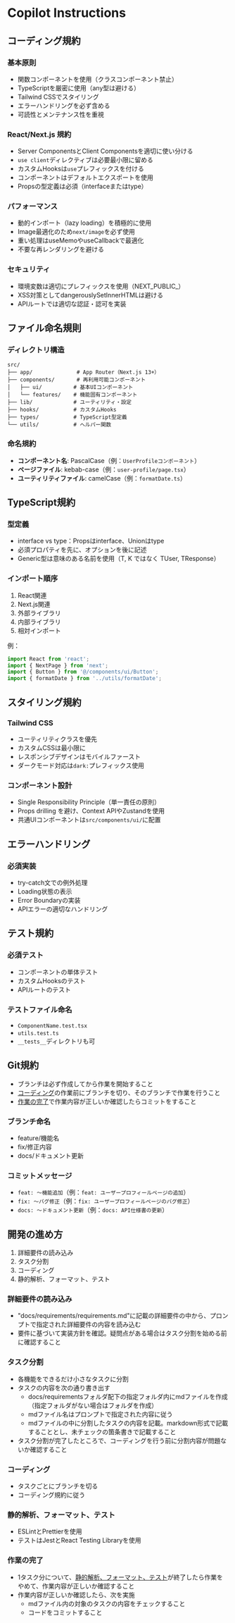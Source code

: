 # Copilot Instructions

## コーディング規約

### 基本原則
- 関数コンポーネントを使用（クラスコンポーネント禁止）
- TypeScriptを厳密に使用（any型は避ける）
- Tailwind CSSでスタイリング
- エラーハンドリングを必ず含める
- 可読性とメンテナンス性を重視

### React/Next.js 規約
- Server ComponentsとClient Componentsを適切に使い分ける
- `use client`ディレクティブは必要最小限に留める
- カスタムHooksは`use`プレフィックスを付ける
- コンポーネントはデフォルトエクスポートを使用
- Propsの型定義は必須（interfaceまたはtype）

### パフォーマンス
- 動的インポート（lazy loading）を積極的に使用
- Image最適化のため`next/image`を必ず使用
- 重い処理はuseMemoやuseCallbackで最適化
- 不要な再レンダリングを避ける

### セキュリティ
- 環境変数は適切にプレフィックスを使用（NEXT_PUBLIC_）
- XSS対策としてdangerouslySetInnerHTMLは避ける
- APIルートでは適切な認証・認可を実装

## ファイル命名規則

### ディレクトリ構造
```
src/
├── app/              # App Router（Next.js 13+）
├── components/       # 再利用可能コンポーネント
│   ├── ui/          # 基本UIコンポーネント
│   └── features/    # 機能固有コンポーネント
├── lib/             # ユーティリティ・設定
├── hooks/           # カスタムHooks
├── types/           # TypeScript型定義
└── utils/           # ヘルパー関数
```

### 命名規約
- **コンポーネント名**: PascalCase（例：`UserProfileコンポーネント`）
- **ページファイル**: kebab-case（例：`user-profile/page.tsx`）
- **ユーティリティファイル**: camelCase（例：`formatDate.ts`）

## TypeScript規約

### 型定義
- interface vs type：Propsはinterface、Unionはtype
- 必須プロパティを先に、オプションを後に記述
- Generic型は意味のある名前を使用（T, K ではなく TUser, TResponse）

### インポート順序
1. React関連
2. Next.js関連
3. 外部ライブラリ
4. 内部ライブラリ
5. 相対インポート

例：
```typescript
import React from 'react';
import { NextPage } from 'next';
import { Button } from '@/components/ui/Button';
import { formatDate } from '../utils/formatDate';
```

## スタイリング規約

### Tailwind CSS
- ユーティリティクラスを優先
- カスタムCSSは最小限に
- レスポンシブデザインはモバイルファースト
- ダークモード対応は`dark:`プレフィックス使用

### コンポーネント設計
- Single Responsibility Principle（単一責任の原則）
- Props drilling を避け、Context APIやZustandを使用
- 共通UIコンポーネントは`src/components/ui/`に配置

## エラーハンドリング

### 必須実装
- try-catch文での例外処理
- Loading状態の表示
- Error Boundaryの実装
- APIエラーの適切なハンドリング

## テスト規約

### 必須テスト
- コンポーネントの単体テスト
- カスタムHooksのテスト
- APIルートのテスト

### テストファイル命名
- `ComponentName.test.tsx`
- `utils.test.ts`
- `__tests__`ディレクトリも可

## Git規約
- ブランチは必ず作成してから作業を開始すること
- [コーディング](#コーディング)の作業前にブランチを切り、そのブランチで作業を行うこと
- [作業の完了](#作業の完了)で作業内容が正しいか確認したらコミットをすること

### ブランチ命名
- feature/機能名
- fix/修正内容
- docs/ドキュメント更新

### コミットメッセージ
- `feat: ～機能追加`（例：`feat: ユーザープロフィールページの追加`）
- `fix: ～バグ修正`（例：`fix: ユーザープロフィールページのバグ修正`）
- `docs: ～ドキュメント更新`（例：`docs: API仕様書の更新`）

## 開発の進め方
1. 詳細要件の読み込み
2. タスク分割
3. コーディング
4. 静的解析、フォーマット、テスト

### 詳細要件の読み込み
- "docs/requirements/requirements.md"に記載の詳細要件の中から、プロンプトで指定された詳細要件の内容を読み込む
- 要件に基づいて実装方針を確認。疑問点がある場合はタスク分割を始める前に確認すること

### タスク分割
- 各機能をできるだけ小さなタスクに分割
- タスクの内容を次の通り書き出す
  - docs/requirementsフォルダ配下の指定フォルダ内にmdファイルを作成（指定フォルダがない場合はフォルダを作成）
  - mdファイル名はプロンプトで指定された内容に従う
  - mdファイルの中に分割したタスクの内容を記載。markdown形式で記載することとし、未チェックの箇条書きで記載すること
- タスク分割が完了したところで、コーディングを行う前に分割内容が問題ないか確認すること

### コーディング
- タスクごとにブランチを切る
- コーディング規約に従う

### 静的解析、フォーマット、テスト
- ESLintとPrettierを使用
- テストはJestとReact Testing Libraryを使用

### 作業の完了
- 1タスク分について、[静的解析、フォーマット、テスト](#静的解析、フォーマット、テスト)が終了したら作業をやめて、作業内容が正しいか確認すること
- 作業内容が正しいか確認したら、次を実施
  - mdファイル内の対象のタスクの内容をチェックすること
  - コードをコミットすること